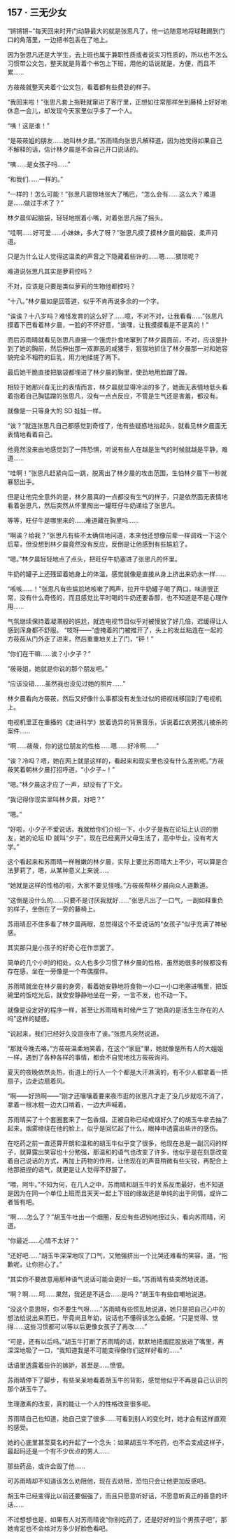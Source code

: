 ## 157 · 三无少女

“锵锵锵~”每天回来时开门动静最大的就是张思凡了，他一边随意地将球鞋踢到门口的角落里，一边把书包丢在了地上。

因为张思凡还是大学生，去上班也属于兼职性质或者说实习性质的，所以也不怎么习惯带公文包，整天就是背着个书包上下班，用他的话说就是，方便，而且不累……

方莜莜就整天夹着个公文包，看着都有些费劲的样子。

“我回来啦！”张思凡套上拖鞋就窜进了客厅里，正想如往常那样坐到藤椅上好好地休息一会儿，却发现今天家里似乎多了一个人。

“咦！这是谁！”

“是莜莜姐的朋友……她叫林夕晨。”苏雨晴向张思凡解释道，因为她觉得如果自己不解释的话，估计林夕晨是不会自己开口说话的。

“咦……是女孩子吗……”

“和我们……一样的。”

“一样的！怎么可能！”张思凡震惊地张大了嘴巴，“怎么会有……这么大？难道是……做过手术了？”

林夕晨仰起脑袋，轻轻地抿着小嘴，对着张思凡摇了摇头。

“哇啊……好可爱……小妹妹，多大了呀？”张思凡摸了摸林夕晨的脑袋，柔声问道。

只是为什么让人觉得这温柔的声音之下隐藏着些许的……嗯……猥琐呢？

难道说张思凡其实是萝莉控吗？

不对，应该是只要是类似萝莉的生物他都控吗？

“十八。”林夕晨如是回答道，似乎不肯再说多余的一个字。

“诶诶？十八岁吗？难怪发育的这么好了……噫，不对不对，让我看看……”张思凡摸着下巴看着林夕晨，一脸的不怀好意，“诶嘿，让我摸摸看是不是真的！”

而后苏雨晴就看见张思凡直接一个饿虎扑食地窜到了林夕晨面前，不对，应该是扑到了她的胸前，然后伸出那一双罪恶的咸猪手，狠狠地抓住了林夕晨那一对和她容貌完全不相符的巨乳，用力地揉搓了两下。

最后她干脆直接把脑袋都埋进了林夕晨的胸里，使劲地用脸蹭了蹭。

相较于她那兴奋无比的表情而言，林夕晨就显得冷淡的多了，她面无表情地低头看着抱着自己胸猛蹭的张思凡，没有一点点反应，不管是生气还是害羞，都没有。

就像是一只等身大的 SD 娃娃一样。

“诶？”就连张思凡自己都感觉到奇怪了，他有些疑惑地抬起头，就看见林夕晨面无表情地看着自己。

他竟然没来由地感觉到了一阵恐惧，听说有些人在越是生气的时候就越是平静，难道……

“哇啊！”张思凡赶紧向后一跳，脱离出了林夕晨的攻击范围，生怕林夕晨下一秒就暴怒出手。

但是让他完全意外的是，林夕晨真的一点都没有生气的样子，只是依然面无表情地看着张思凡，然后突然从怀里掏出一罐旺仔牛奶递给了张思凡。

等等，旺仔牛是哪里来的……难道藏在胸里吗……

“啊诶？给我？”张思凡有些不太确信地问道，本来他还想像前辈一样调戏一下这个后辈，但没想到林夕晨竟然没有反应，反倒是让他感到有些尴尬了。

“嗯。”林夕晨轻轻地点了点头，把旺仔牛奶塞进了张思凡的怀里。

牛奶的罐子上还残留着她身上的体温，感觉就像是直接从身上挤出来奶水一样……

“咳咳……！”张思凡有些尴尬地咳嗽了两声，拉开牛奶罐子喝了两口，味道很正常，没有什么奇怪的，而且感觉比平时喝的牛奶还要香醇，也不知道是不是心理作用……

气氛继续保持着凝滞般的尴尬，就连电视节目似乎对被慢放了好几倍，迟缓得让人感到浑身都不舒服。
“吱呀——”虚掩着的门被推开了，头上的发丝粘连在一起的方莜莜从门外走了进来，然后重重地关上了门，“砰！”

“你们在干嘛……诶？小夕子？”

“莜莜姐，她就是你说的那个朋友吧。”

“应该没错……虽然我也没见过她的照片……”

林夕晨看向方莜莜，然后又好像什么事都没有发生过似的把视线移回到了电视机上。

电视机里正在重播的《走进科学》放着诡异的背景音乐，诉说着红衣男孩儿被杀的案件……

“啊……莜莜，你的这位朋友的性格……嗯……好冷啊……”

“诶？冷吗？唔，她在网上就是这样的，看起来和现实里也没有什么差别呢。”方莜莜笑着朝林夕晨打招呼道，“小夕子~！”

“嗯。”林夕晨这才应了一声，却没有了下文。

“我记得你现实里叫林夕晨，对吧？”

“嗯。”

“好啦，小夕子不爱说话，我就给你们介绍一下，小夕子是我在论坛上认识的朋友，她的论坛 ID 就叫“夕子”，现在已经离开父母生活了，高中毕业，没有考大学。”

这个看起来和苏雨晴一样稚嫩的林夕晨，实际上要比苏雨晴大上不少，可以算是合法萝莉了，嗯，从某种意义上来说……

“她就是这样的性格的啦，大家不要见怪哦。”方莜莜帮林夕晨向众人道歉道。

“这倒是没什么的……只要不是讨厌我就好……”张思凡出了一口气，一副如释重负的样子，坐倒在了一旁的藤椅上。

苏雨晴忍不住多看了林夕晨两眼，总觉得这个不爱说话的“女孩子”似乎充满了神秘感。

其实那只是小孩子的好奇心在作祟罢了。

简单的几个小时的相处，众人也多少习惯了林夕晨的性格，虽然她很多时候都没有存在感，坐在一旁像是一个布偶摆件。

苏雨晴就坐在林夕晨的身旁，看着她安静地将食物一小口一小口地塞进嘴里，把饭碗里的饭吃光后，就安安静静地坐在一旁，一言不发，也不动一下。

就像是设定好的程序一样，甚至让苏雨晴有时候产生了“她真的是活生生存在的人吗”这样的疑惑。

“说起来，我们已经好久没逛夜市了诶。”张思凡突然说道。

“那就今晚去咯。”方莜莜温柔地笑着，在这个“家庭”里，她就像是所有人的大姐姐一样，遇到了各种各样的事情，都会不自觉地找方莜莜询问。

夏天的夜晚依然炎热，街道上的行人一个个都是大汗淋漓的，有不少人都拿着一把扇子，边走边扇着风。

“啊——好热啊——”刚才还嚷嚷着要来夜市逛的张思凡才走了没几步就吃不消了，拿着一根冰棍一边大口啃着，一边大声喊着。

苏雨晴买了十个套圈套来了一包香烟，正被自称已经戒烟好久了的胡玉牛拿去抽了起来，烟雾缭绕在他的脸上，似乎是回忆起了什么，眼神中透露出些许的感伤。

在吃药之前一直还算开朗和温和的胡玉牛似乎变了很多，他现在总是一副沉闷的样子，就算露出笑容也十分勉强，那温和的语气也改变了许多，他似乎是在刻意改变着自己说话的方式，再加上药物的作用，让他现在的声音稍微有些尖锐，再配合上他那扭捏的语气，就更是让人觉得不舒服了。

“喂，阿牛。”不知为何，在几人之中，苏雨晴和胡玉牛的关系反而最好，也不知道是因为在同一个单位上班而且天天一起上下班的缘故还是单纯的出于同情，或许二者皆有吧。

“啊……怎么了？”胡玉牛吐出一个烟圈，反应有些迟钝地扭过头，看向苏雨晴，问道。

“你最近……心情不太好？”

“还好吧……”胡玉牛深深地叹了口气，又勉强挤出一个比哭还难看的笑容，道，“抱歉呢，让你担心了。”

“其实你不要故意用那种语气说话可能会更好一些。”苏雨晴有些突然地说道。

“啊？啊……呵……果然，我还是不适合……是吗？”胡玉牛有些自嘲地说道。

“没这个意思呀，你不要生气呀……”苏雨晴有些慌乱地说道，她只是把自己心中的想法给说出来而已，毕竟尚且年幼，说话也不懂得该怎么委婉，“只是觉得、觉得……这些习惯都可以等以后更像女孩子了再改……”

“可是，还有以后吗。”胡玉牛打断了苏雨晴的话，默默地把烟屁股放进了嘴里，再深深地吸了一口，“我知道我是不可能变得像你们这样好看的……”

话语里透露着些许的嫉妒，甚至是……愤恨。

苏雨晴停下了脚步，有些呆呆地看着胡玉牛的背影，感觉他似乎不再是自己认识的那个胡玉牛了。

生理激素的改变，真的能让一个人的性格改变很多呢。

苏雨晴自己也知道，她自己变了很多……可看到别人的变化时，她才会有这样直观的感受。

她的心底里甚至莫名的升起了一个念头：如果胡玉牛不吃药，也不会变成这样子，最起码还是一个有不少优点的男人……

那些药品，或许会毁了他……

可苏雨晴却不知道该怎么劝阻他，现在去劝阻，恐怕只会让他更加反感吧。

胡玉牛已经变得比以前还要倔强了，而且只愿意听好话，不愿意听真正的善意的坏话……

不过想想也是，如果有人对苏雨晴说“你别吃药了，还是好好的当个男孩子吧”，那她肯定也不会给对方多少好脸色看吧。
